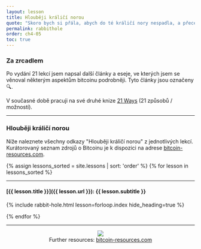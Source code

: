 ```yaml
---
layout: lesson
title: Hlouběji králičí norou
quote: "Skoro bych si přála, abych do té králičí nory nespadla, a přece, a přece - je to docela zvláštní, víte, tenhle život."
permalink: rabbithole
order: ch4-05
toc: true
---
```


### Za zrcadlem

Po vydání 21 lekcí jsem napsal další články a eseje, ve kterých jsem se 
věnoval některým aspektům bitcoinu podrobněji. Tyto články jsou označeny 🔍.

V současné době pracuji na své druhé knize [21 Ways](http://21waysbook.com/) (21 způsobů / možností).

----

### Hlouběji králičí norou

Níže naleznete všechny odkazy "Hlouběji králičí norou" z jednotlivých lekcí. Kurátorovaný 
seznam zdrojů o Bitcoinu je k dispozici na adrese [bitcoin-resources.com][resources].

{% assign lessons_sorted = site.lessons | sort: 'order' %}
{% for lesson in lessons_sorted %}

---

#### [{{ lesson.title }}]({{ lesson.url }}): {{ lesson.subtitle }}

{% include rabbit-hole.html lesson=forloop.index hide_heading=true %}

{% endfor %}

----

<center>
<figure>
  <a href="https://bitcoin-resources.com"><img src="{{ 'assets/images/bitcoin-resources.png' | absolute.url }}"/></a>
  <figcaption>Further resources: <a href="https://bitcoin-resources.com">bitcoin-resources.com</a></figcaption>
</figure>
</center>

<!-- Links -->
[resources]: https://bitcoin-resources.com
